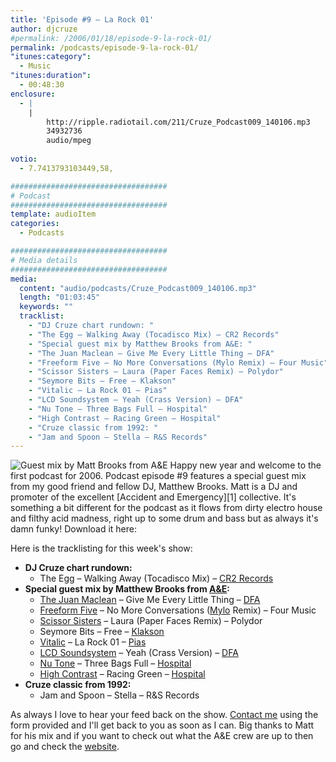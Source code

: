 ```yaml
---
title: 'Episode #9 – La Rock 01'
author: djcruze
#permalink: /2006/01/18/episode-9-la-rock-01/
permalink: /podcasts/episode-9-la-rock-01/
"itunes:category":
  - Music
"itunes:duration":
  - 00:48:30
enclosure:
  - |
    |
        http://ripple.radiotail.com/211/Cruze_Podcast009_140106.mp3
        34932736
        audio/mpeg
        
votio:
  - 7.7413793103449,58,

###################################
# Podcast
###################################
template: audioItem
categories:
  - Podcasts

###################################
# Media details
###################################
media:
  content: "audio/podcasts/Cruze_Podcast009_140106.mp3"
  length: "01:03:45"
  keywords: ""
  tracklist:
    - "DJ Cruze chart rundown: "
    - "The Egg – Walking Away (Tocadisco Mix) – CR2 Records"
    - "Special guest mix by Matthew Brooks from A&E: "
    - "The Juan Maclean – Give Me Every Little Thing – DFA"
    - "Freeform Five – No More Conversations (Mylo Remix) – Four Music"
    - "Scissor Sisters – Laura (Paper Faces Remix) – Polydor"
    - "Seymore Bits – Free – Klakson"
    - "Vitalic – La Rock 01 – Pias"
    - "LCD Soundsystem – Yeah (Crass Version) – DFA"
    - "Nu Tone – Three Bags Full – Hospital"
    - "High Contrast – Racing Green – Hospital"
    - "Cruze classic from 1992: "
    - "Jam and Spoon – Stella – R&S Records"
---
```

<img src="http://www.djcruze.co.uk/cms/wp-content/matt_brooks.jpg" alt="Guest mix by Matt Brooks from A&E" class="right" />  
Happy new year and welcome to the first podcast for 2006. Podcast episode #9 features a special guest mix from my good friend and fellow DJ, Matthew Brooks. Matt is a DJ and promoter of the excellent [Accident and Emergency][1] collective. It's something a bit different for the podcast as it flows from dirty electro house and filthy acid madness, right up to some drum and bass but as always it's damn funky! Download it here:

Here is the tracklisting for this week's show:

  * **DJ Cruze chart rundown:** 
      * The Egg – Walking Away (Tocadisco Mix) – [CR2 Records][4]
  * **Special guest mix by Matthew Brooks from [A&E][1]:** 
      * [The Juan Maclean][5] – Give Me Every Little Thing – [DFA][6]
      * [Freeform Five][7] – No More Conversations ([Mylo][8] Remix) – Four Music
      * [Scissor Sisters][9] – Laura (Paper Faces Remix) – Polydor
      * Seymore Bits – Free – [Klakson][10]
      * [Vitalic][11] – La Rock 01 – [Pias][12]
      * [LCD Soundsystem][13] – Yeah (Crass Version) – [DFA][6]
      * [Nu Tone][14] – Three Bags Full – [Hospital][15]
      * [High Contrast][16] – Racing Green – [Hospital][15]
  * **Cruze classic from 1992:** 
      * Jam and Spoon – Stella – R&S Records

As always I love to hear your feed back on the show. [Contact me][17] using the form provided and I'll get back to you as soon as I can. Big thanks to Matt for his mix and if you want to check out what the A&E crew are up to then go and check the [website][1].

 [1]: http://www.accidentandemergency.info/
 [2]: http://ripple.radiotail.com/211/Cruze_Podcast009_140106.mp3
 [3]: http://www.djcruze.co.uk/cms/podcasts/feed/rss2
 [4]: http://www.cr2records.co.uk/
 [5]: http://www.thejuanmaclean.com/
 [6]: http://www.dfarecords.com/
 [7]: http://www.freeformfive.com/
 [8]: http://www.breastfed.tv/
 [9]: http://www.scissorsisters.com/
 [10]: http://www.klakson.nl/
 [11]: http://www.vitalic.org/
 [12]: http://www.pias.com/
 [13]: http://www.lcdsoundsystem.com/
 [14]: http://www.hospitalrecords.com/artists_nutone.shtml
 [15]: http://www.hospitalrecords.com/
 [16]: http://www.hospitalrecords.com/artists_highcontrast.shtml
 [17]: http://www.djcruze.co.uk/cms/contact/